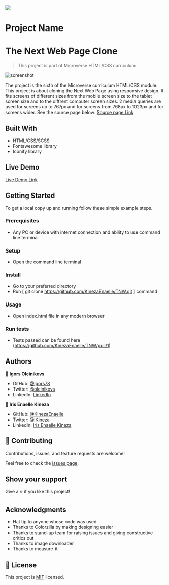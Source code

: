 ![](https://img.shields.io/badge/Microverse-blueviolet)

# Project Name

# The Next Web Page Clone

> This project is part of Microverse HTML/CSS curriculum

![screenshot](./images/screenshot.png)

The project is the sixth of the Microverse curriculum HTML/CSS module.
This project is about cloning the Next Web Page using responsive design.
It fits screens of different sizes from the mobile screen size to the tablet screen size and to the diffrent computer screen sizes.
2 media queries are used for screens up to 767px and for screens from 768px to 1023px and for screens wider.
See the source page below:
[Source page Link](https://thenextweb.com/)

## Built With

- HTML/CSS/SCSS
- Fontawesome library
- Iconify library

## Live Demo

[Live Demo Link](https://kinezaenaelle.github.io/TNW/)

## Getting Started

To get a local copy up and running follow these simple example steps.

### Prerequisites

- Any PC or device with internet connection and ability to use command line terminal

### Setup

- Open the command line terminal

### Install

- Go to your preferred directory
- Run [ git clone https://github.com/KinezaEnaelle/TNW.git ] command

### Usage

- Open index.html file in any modern browser

### Run tests

- Tests passed can be found here (https://github.com/KinezaEnaelle/TNW/pull/1)

## Authors

👤 **Igors Oleinikovs**

- GitHub: [@Igors78](https://github.com/Igors78)
- Twitter: [@oleinikovs](https://twitter.com/oleinikovs)
- LinkedIn: [LinkedIn](https://www.linkedin.com/in/igors-oleinikovs-17a10958/)

👤 **Iris Enaelle Kineza**

- GitHub: [@KinezaEnaelle](https://github.com/KinezaEnaelle)
- Twitter: [@IKineza](https://twitter.com/IKineza)
- LinkedIn: [Iris Enaelle Kineza](https://www.linkedin.com/in/iris-enaelle-kineza-25a676187/)

## 🤝 Contributing

Contributions, issues, and feature requests are welcome!

Feel free to check the [issues page](https://github.com/KinezaEnaelle/TNW/issues).

## Show your support

Give a ⭐️ if you like this project!

## Acknowledgments

- Hat tip to anyone whose code was used
- Thanks to Colorzilla by making designing easier
- Thanks to stand-up team for raising issues and giving constructive critics out
- Thanks to image downloader
- Thanks to measure-it

## 📝 License

This project is [MIT](license.txt) licensed.
